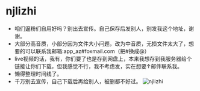 # njlizhi

 - 咱们逼粉们自用好吗？别出去宣传。自己保存后发别人，别发我这个地址，谢谢。
 - 大部分高音质，小部分因为文件大小问题，改为中音质，无损文件太大了，想要的可以联系我邮箱:app_az#foxmail.com（把#换成@）
 - live视频的话，我有，你们要了也是存到网盘上，本来我想存到我服务器给个链接让你们下载，但我感觉不行，我不考虑发，实在想要↑邮件联系我。
 - 懒得整理时间线了。
 - 千万别去宣传，自己下载后再给别人，被删都不好过。
![njlizhi](https://github.com/app-AZ/njlizhi/blob/master/njlizhi.jpg)
